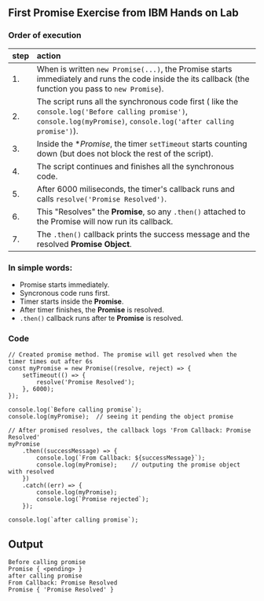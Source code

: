 ## First Promise Exercise from IBM Hands on Lab

### Order of execution 

| step | action |
| :--- | :--- |
|1.| When is written `new Promise(...)`, the Promise starts immediately and runs the code inside the its callback (the function you pass to `new Promise`).
|2.| The script runs all the synchronous code first ( like the `console.log('Before calling promise')`,  `console.log(myPromise)`, `console.log('after calling promise')`).
|3.| Inside the **Promise*, the timer `setTimeout` starts counting down (but does not block the rest of the script).
|4.| The script continues and finishes all the synchronous code.
|5.| After 6000 miliseconds, the timer's callback runs and calls `resolve('Promise Resolved')`.
|6.| This "Resolves" the **Promise**, so any `.then()` attached to the Promise will now run its callback.
|7.| The `.then()` callback prints the success message and the resolved **Promise Object**.

### In simple words:
- Promise starts immediately.
- Syncronous code runs first.
- Timer starts inside the **Promise**.
- After timer finishes, the **Promise** is resolved.
- `.then()` callback runs after te **Promise** is resolved.

### Code 
```
// Created promise method. The promise will get resolved when the timer times out after 6s
const myPromise = new Promise((resolve, reject) => {
    setTimeout(() => {
        resolve('Promise Resolved');
    }, 6000);
});

console.log(`Before calling promise`);
console.log(myPromise);  // seeing it pending the object promise

// After promised resolves, the callback logs 'From Callback: Promise Resolved'
myPromise
    .then((successMessage) => {
        console.log(`From Callback: ${successMessage}`);
        console.log(myPromise);    // outputing the promise object with resolved 
    })
    .catch((err) => {
        console.log(myPromise);
        console.log(`Promise rejected`);
    });

console.log(`after calling promise`);
```
## Output 

```
Before calling promise
Promise { <pending> }
after calling promise
From Callback: Promise Resolved
Promise { 'Promise Resolved' }
```

